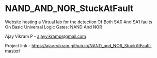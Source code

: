 # NAND_AND_NOR_StuckAtFault
Website hosting a Virtual lab for the detection Of Both SA0 And SA1 faults On Basic Universal Logic Gates: NAND And NOR

Ajay Vikram P - ajayvikramp@gmail.com

Project link - https://ajay-vikram.github.io/NAND_and_NOR_StuckAtFault-master/
